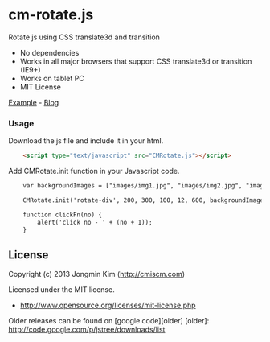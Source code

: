 cm-rotate.js
============

Rotate js using CSS translate3d and transition

 * No dependencies
 * Works in all major browsers that support CSS translate3d or transition (IE9+)
 * Works on tablet PC
 * MIT License
 
[Example](http://work.cmiscm.com/cm-rotate.js/)  -  [Blog](http://blog.cmiscm.com/)



### Usage ###

Download the js file and include it in your html.
```html
    <script type="text/javascript" src="CMRotate.js"></script>
```

Add CMRotate.init function in your Javascript code.
```html
    var backgroundImages = ["images/img1.jpg", "images/img2.jpg", "images/img3.jpg", ...];

    CMRotate.init('rotate-div', 200, 300, 100, 12, 600, backgroundImages, clickFn);

    function clickFn(no) {
        alert('click no - ' + (no + 1));
    }
```



## License ###
Copyright (c) 2013 Jongmin Kim (http://cmiscm.com) 

Licensed under the MIT license.

 - http://www.opensource.org/licenses/mit-license.php

Older releases can be found on [google code][older]
[older]: http://code.google.com/p/jstree/downloads/list
